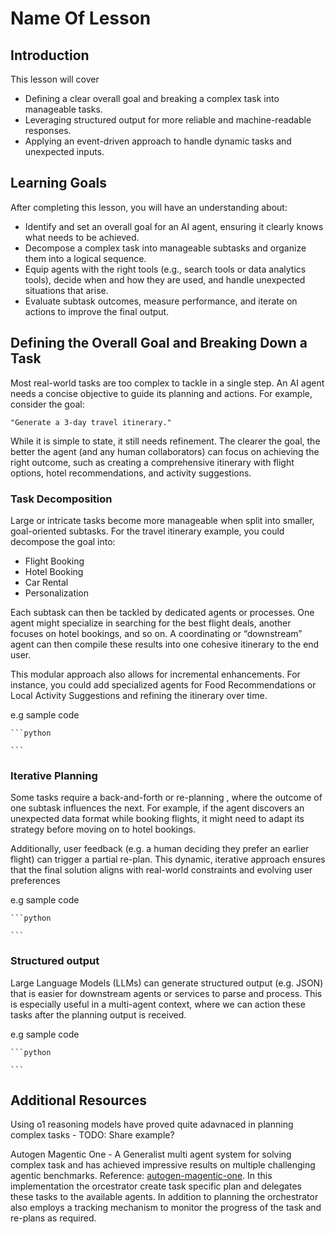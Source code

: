 # Name Of Lesson

## Introduction

This lesson will cover

* Defining a clear overall goal and breaking a complex task into manageable tasks.
* Leveraging structured output for more reliable and machine-readable responses.
* Applying an event-driven approach to handle dynamic tasks and unexpected inputs.

## Learning Goals

After completing this lesson, you will have an understanding about:

* Identify and set an overall goal for an AI agent, ensuring it clearly knows what needs to be achieved.
* Decompose a complex task into manageable subtasks and organize them into a logical sequence.
* Equip agents with the right tools (e.g., search tools or data analytics tools), decide when and how they are used, and handle unexpected situations that arise.
* Evaluate subtask outcomes, measure performance, and iterate on actions to improve the final output.

## Defining the Overall Goal and Breaking Down a Task

Most real-world tasks are too complex to tackle in a single step. An AI agent needs a concise objective to guide its planning and actions. For example, consider the goal:

    "Generate a 3-day travel itinerary."

While it is simple to state, it still needs refinement. The clearer the goal, the better the agent (and any human collaborators) can focus on achieving the right outcome, such as creating a comprehensive itinerary with flight options, hotel recommendations, and activity suggestions.

### Task Decomposition

 Large or intricate tasks become more manageable when split into smaller, goal-oriented subtasks.
For the travel itinerary example, you could decompose the goal into:

* Flight Booking
* Hotel Booking
* Car Rental
* Personalization

Each subtask can then be tackled by dedicated agents or processes. One agent might specialize in searching for the best flight deals, another focuses on hotel bookings, and so on. A coordinating or “downstream” agent can then compile these results into one cohesive itinerary to the end user.

This modular approach also allows for incremental enhancements. For instance, you could add specialized agents for Food Recommendations or Local Activity Suggestions and refining the itinerary over time.

e.g sample code

    ```python

    ```

### Iterative Planning

Some tasks require a back-and-forth or re-planning , where the outcome of one subtask influences the next. For example, if the agent discovers an unexpected data format while booking flights, it might need to adapt its strategy before moving on to hotel bookings.

Additionally, user feedback (e.g. a human deciding they prefer an earlier flight) can trigger a partial re-plan. This dynamic, iterative approach ensures that the final solution aligns with real-world constraints and evolving user preferences

e.g sample code

    ```python

    ```

### Structured output

Large Language Models (LLMs) can generate structured output (e.g. JSON) that is easier for downstream agents or services to parse and process. This is especially useful in a multi-agent context, where we can action these tasks after the planning output is received.

e.g sample code

    ```python

    ```

## Additional Resources

Using o1 reasoning models have proved quite adavnaced in planning complex tasks - TODO: Share example?

Autogen Magentic One - A Generalist multi agent system for solving complex task and has achieved impressive results on multiple challenging agentic benchmarks. Reference: [autogen-magentic-one](https://github.com/microsoft/autogen/tree/main/python/packages/autogen-magentic-one). In this implementation the orcestrator create task specific plan and delegates these tasks to the available agents. In addition to planning the orchestrator also employs a tracking mechanism to monitor the progress of the task and re-plans as required.
